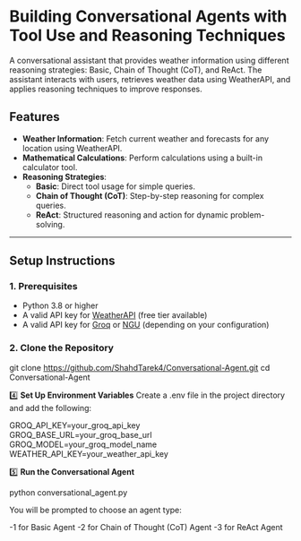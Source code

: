 # Building Conversational Agents with Tool Use and Reasoning Techniques

A conversational assistant that provides weather information using different reasoning strategies: Basic, Chain of Thought (CoT), and ReAct. The assistant interacts with users, retrieves weather data using WeatherAPI, and applies reasoning techniques to improve responses.

## **Features**
- **Weather Information**: Fetch current weather and forecasts for any location using WeatherAPI.
- **Mathematical Calculations**: Perform calculations using a built-in calculator tool.
- **Reasoning Strategies**:
  - **Basic**: Direct tool usage for simple queries.
  - **Chain of Thought (CoT)**: Step-by-step reasoning for complex queries.
  - **ReAct**: Structured reasoning and action for dynamic problem-solving.

---

## **Setup Instructions**

### **1. Prerequisites**
- Python 3.8 or higher
- A valid API key for [WeatherAPI](https://www.weatherapi.com/) (free tier available)
- A valid API key for [Groq](https://groq.com/) or [NGU](https://ngu.com/) (depending on your configuration)

### **2. Clone the Repository**

git clone https://github.com/ShahdTarek4/Conversational-Agent.git
cd Conversational-Agent

4️⃣ **Set Up Environment Variables**
Create a .env file in the project directory and add the following:
 
GROQ_API_KEY=your_groq_api_key  
GROQ_BASE_URL=your_groq_base_url  
GROQ_MODEL=your_groq_model_name  
WEATHER_API_KEY=your_weather_api_key  


5️⃣ **Run the Conversational Agent**

python conversational_agent.py

You will be prompted to choose an agent type:

-1 for Basic Agent
-2 for Chain of Thought (CoT) Agent
-3 for ReAct Agent
